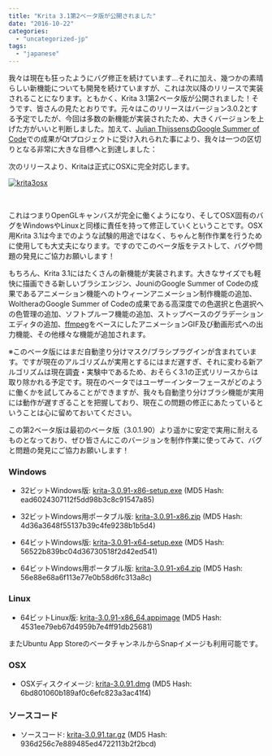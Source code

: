 ```yaml
---
title: "Krita 3.1第2ベータ版が公開されました"
date: "2016-10-22"
categories: 
  - "uncategorized-jp"
tags: 
  - "japanese"
---
```


我々は現在も狂ったようにバグ修正を続けています…それに加え、幾つかの素晴らしい新機能についても開発を続けていますが、これは次以降のリリースで実装されることになります。ともかく、Krita 3.1第2ベータ版が公開されました！そうです、皆さんの見たとおりです。元々はこのリリースはバージョン3.0.2とする予定でしたが、今回は多数の新機能が実装されたため、大きくバージョンを上げた方がいいと判断しました。加えて、[Julian ThijssensのGoogle Summer of Code](https://codereview.qt-project.org/#/c/166202)での成果がQtプロジェクトに受け入れられた事により、我々は一つの区切りとなる非常に大きな目標へと到達しました：

次のリリースより、Kritaは正式にOSXに完全対応します。

[![krita3osx](/images/posts/2016/krita3osx-1024x793.jpg)](https://krita.org/wp-content/uploads/2016/10/krita3osx.jpg)

 

これはつまりOpenGLキャンバスが完全に働くようになり、そしてOSX固有のバグをWindowsやLinuxと同様に責任を持って修正していくということです。OSX用Krita 3.1は今までのような試験的用途ではなく、ちゃんと制作作業を行うために使用しても大丈夫になります。ですのでこのベータ版をテストして、バグや問題の発見にご協力お願いします！

もちろん、Krita 3.1にはたくさんの新機能が実装されます。大きなサイズでも軽快に描画できる新しいブラシエンジン、JouniのGoogle Summer of Codeの成果であるアニメーション機能へのトウィーンアニメーション制作機能の追加、WoltheraのGoogle Summer of Codeの成果である高深度での色選択と色選択への色管理の追加、ソフトプルーフ機能の追加、ストップベースのグラデーションエディタの追加、[ffmpeg](http://ffmpeg.org/)をベースにしたアニメーションGIF及び動画形式への出力機能、その他様々な機能が追加されます。

※このベータ版にはまだ自動塗り分けマスク/ブラシプラグインが含まれています。ですが現在のアルゴリズムが実用とするにはまだ遅すぎ、それに変わる新アルゴリズムは現在調査・実験中であるため、おそらく3.1の正式リリースからは取り除かれる予定です。現在のベータではユーザーインターフェースがどのように働くかを試してみることができますが、我々も自動塗り分けブラシ機能が実用には動作が遅すぎることを把握しており、現在この問題の修正にあたっているということは心に留めておいてください。

この第2ベータ版は最初のベータ版（3.0.1.90）より遥かに安定で実用に耐えるものとなっており、ぜひ皆さんにこのバージョンを制作作業に使ってみて、バグと問題の発見にご協力お願いします！

### Windows

- 32ビットWindows版: [krita-3.0.91-x86-setup.exe](http://download.kde.org/unstable/krita/3.0.91/krita-3.0.91-x86-setup.exe) (MD5 Hash: ead6024307112f5dd98b3c8c91547a85)
- 32ビットWindows用ポータブル版: [krita-3.0.91-x86.zip](http://download.kde.org/unstable/krita/3.0.91/krita-3.0.91-x86.zip) (MD5 Hash: 4d36a3648f55137b39c4fe9238b1b5d4)

- 64ビットWindows版: [krita-3.0.91-x64-setup.exe](http://download.kde.org/unstable/krita/3.0.91/krita-3.0.91-x64-setup.exe) (MD5 Hash: 56522b839bc04d36730518f2d42ed541)
- 64ビットWindows用ポータブル版: [krita-3.0.91-x64.zip](http://download.kde.org/unstable/krita/3.0.91/krita-3.0.91-x64.zip) (MD5 Hash: 56e88e68a6f113e77e0b58d6fc313a8c)

### Linux

- 64ビットLinux版: [krita-3.0.91-x86\_64.appimage](http://download.kde.org/unstable/krita/3.0.91/krita-3.0.91-x86_64.appimage) (MD5 Hash: 4531ee79eb67d4959b7e4ff91db25681)

またUbuntu App StoreのベータチャンネルからSnapイメージも利用可能です。

### OSX

- OSXディスクイメージ: [krita-3.0.91.dmg](http://download.kde.org/unstable/krita/3.0.91/krita-3.0.91.dmg) (MD5 Hash: 6bd801060b189af0c6efc823a3ac41f4)

### ソースコード

- ソースコード: [krita-3.0.91.tar.gz](http://download.kde.org/unstable/krita/3.0.91/krita-3.0.91.tar.gz) (MD5 Hash: 936d256c7e889485ed4722113b2f2bcd)
